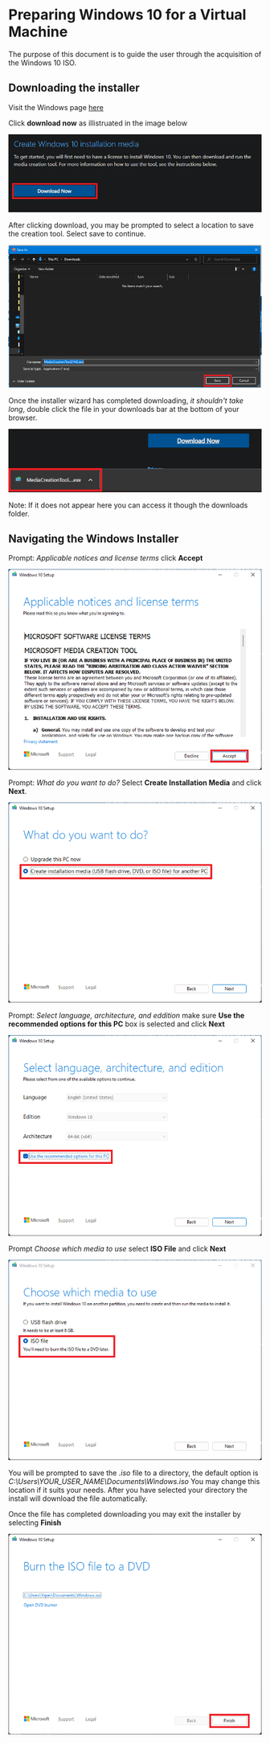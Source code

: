 # Preparing Windows 10 for a Virtual Machine
The purpose of this document is to guide the user through the acquisition of the Windows 10 ISO.

## Downloading the installer 

Visit the Windows page [here](https://www.microsoft.com/en-us/software-download/windows10)

Click **download now** as illistruated in the image below  

![img](static/download.png)

After clicking download, you may be prompted to select a location to save the creation tool. Select save to continue.  

![img](static/save_prompt.png)

Once the installer wizard has completed downloading, *it shouldn't take long*, double click the file in your downloads bar at the bottom of your browser.  

![img](static/exe_access.png)

Note: If it does not appear here you can access it though the downloads folder.

## Navigating the Windows Installer

Prompt: *Applicable notices and license terms* click **Accept**  

![img](static/license_prompt.png)

Prompt: *What do you want to do?* Select **Create Installation Media** and click **Next**.  

![img](static/media_prompt.png)

Prompt: *Select language, architecture, and eddition* make sure **Use the recommended options for this PC** box is selected and click **Next**

![img](static/language_prompt.png)

Prompt *Choose which media to use* select **ISO File** and click **Next**

![img](static/iso_prompt.png)

You will be prompted to save the *.iso* file to a directory, the default option is *C:\Users\YOUR_USER_NAME\Documents\Windows.iso* You may change this location if it suits your needs. After you have selected your directory the install will download the file automatically.

Once the file has completed downloading you may exit the installer by selecting **Finish**

![img](static/finish.png)

